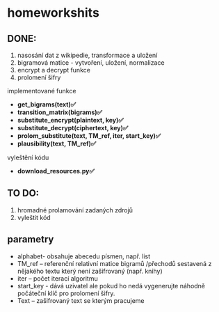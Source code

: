 # homeworkshits

## DONE:

1) nasosání dat z wikipedie, transformace a uložení
2) bigramová matice - vytvoření, uložení, normalizace
3) encrypt a decrypt funkce
4) prolomení šifry

implementované funkce
  - **get_bigrams(text)✅**
  - **transition_matrix(bigrams)✅**
  - **substitute_encrypt(plaintext, key)✅**
  - **substitute_decrypt(ciphertext, key)✅**
  - **prolom_substitute(text, TM_ref, iter, start_key)✅**
  - **plausibility(text, TM_ref)✅**

vyleštění kódu
  - **download_resources.py✅**


## TO DO:

1) hromadné prolamování zadaných zdrojů
2) vyleštit kód



## parametry 
  - alphabet- obsahuje abecedu písmen, např. list 
  - TM_ref – referenční relativní matice bigramů /přechodů sestavená z nějakého textu který není zašifrovaný (např. knihy) 
  - iter – počet iterací algoritmu 
  - start_key  - dává uzivatel ale pokud ho nedá vygenerujte náhodně počáteční klíč pro prolomení šifry. 
  - Text – zašifrovaný text se kterým pracujeme 